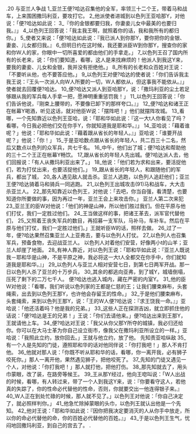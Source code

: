 .20 
与亚兰人争战 
1_亚兰王便?哈达召集他的全军，率领三十二个王，带着马和战车，上来围困撒玛利亚，要攻打它。 2_他派使者进城到以色列王亚哈那Y，对他说：「便?哈达如此说： 3_『你的金银都要归我，你妻妾儿女中最美的也要归我。』」 4_以色列王回答说：「我主我王啊，就照着你的话，我和我所有的都归你。」 5_使者又来说：「便?哈达如此说：『我已派人到你那Y，要你把你的金银、妻妾、儿女都归我。』 6_但明日约在这时候，我还要派臣W到你那Y，搜查你的家和你W人的家，你眼中一切所喜爱的都由他们的手拿走。」 
7_以色列王召了国内所有的长老来，说：「你们要知道，看哪，这人是来找麻烦的！他派人到我这Y来，要我的妻妾、儿女和金银，我并没有拒绝他。」 8_所有的长老和众百姓对王说：「不要听从他，也不要答应他。」 9_以色列王对便?哈达的使者说：「你们告诉我主我王说：『王头一次派人向W人所要的一切，W人都依从，但这事我不能依从。』」使者就去回覆便?哈达。 10_便?哈达又派人到亚哈那Y，说：「撒玛利亚的尘土若足够跟从我的军兵每人手拿一把，愿神明重重惩罚我！」 11_以色列王回答说：「你们告诉他说，『刚束上腰带的，不要像已卸下的那样夸口。』」 12_便?哈达和诸王正在帐幕Y喝酒，听见这话，就对他臣W说：「摆阵吧！」他们就摆阵攻城。 
13_看哪，一个先知靠近以色列王亚哈，说：「耶和华如此说：『这一大t人你看见了吗？看哪，今日我必把他们交在你手Y，你就知道我是耶和华。』」 14_亚哈说：「藉着谁呢？」他说：「耶和华如此说：『藉着跟从省长的年轻人。』」亚哈说：「谁要开战呢？」他说：「你！」 15_于是亚哈数点跟从省长的年轻人，共二百三十二名，然后又数点以色列的众军兵，共七千名。 
16_中午，他们出了城；便?哈达和帮助他的三十二个王正在帐幕Y畅饮。 17_跟从省长的年轻人先出城。便?哈达派人去，他们回报说：「有人从撒玛利亚出来了。」 18_他说：「他们若为求和出来，要活捉他们，若为打仗出来，也要活捉他们。」 
19_跟从省长的年轻人，和跟随他们的军兵，都出了城， 20_各人遇见敌人就击杀。亚兰人逃跑，以色列人追赶他们；亚兰王便?哈达骑着马和骑兵一同逃跑。 21_以色列王出城攻击(91)马和战车，大大击杀亚兰人。 
22_那先知靠近以色列王，对他说：「去吧，你当自强，看清楚，也要知道你所要做的事，因为再过一年，亚兰王会上来攻击你。」 
亚兰人第二次来犯 
23_亚兰王的臣W对他说：「他们的神是山神，所以他们胜过我们。但在平原与他们打仗，我们一定胜过他们。 24_王当做这样的事，把诸王革去，派军官代替他们， 25_又照着王丧失军兵的数目，再招募一支军队，马补马，车补车。然后在平原与他们打仗，我们一定胜过他们。」王就听臣W的话，照样去做。 
26_过了一年，便?哈达果然召集亚兰人上亚弗去，要与以色列人打仗。 27_以色列人也召集军兵，预备食物，去迎战亚兰人。 以色列人对着他们安营，好像两小t的山羊；亚兰人却崖了地面。 28_有神人靠近，对以色列王说：「耶和华如此说：『亚兰人既说我－耶和华是山神，不是平原之神，我必将这一大t人全都交在你手中，你们就知道我是耶和华。』」 29_以色列人与亚兰人相对安营七日，到第七日两军开战。那一日以色列人杀了亚兰的十万步兵， 30_其余的都逃向亚弗，到了城Y，城墙倒塌，压死了剩下的二万七千人。 
便?哈达也逃入城内，藏在严密的内室Y。 31_他的臣W对他说：「看哪，我们听说以色列家的王都是仁慈的王；让我们腰束麻布，头套绳索，出去到以色列王那Y，也许他会存留王的性命。」 32_于是他们腰束麻布，头套绳索，来到以色列王那Y，说：「王的W人便?哈达说：『求王饶我一命。』」亚哈说：「他还活着吗？他是我的兄弟。」 33_这些人正在探测吉凶，就立即抓住他的话说：「便?哈达是王的兄弟！」王说：「你们去请他来。」便?哈达出来到王那Y，王就请他上车。 34_便?哈达对王说：「我父从你父那Y所夺的城镇，我必归还给你。你可以在大马士革为你自己设立街市，像我父在撒玛利亚所设立的一样。」亚哈说：「我照此立约，放你回去。」王就与他立约，放了他。 
先知责亚哈纵敌 
35_有一个人是先知的门徒，遵照耶和华的话对他同伴说：「你打我吧！」那人不肯打他。 36_他就对那人说：「你既不听从耶和华的话，看哪，你一离开我，必有狮子咬死你。」那人一离开他，果然遇见狮子，把他咬死了。 37_先知的门徒又遇见一个人，对他说：「你打我吧！」那人就打他，把他打伤。 38_那先知就去了，用头巾蒙眼，改了装，在路旁等候王。 39_王从那Y经过，他向王唿叫说：「W人出战的时候，看哪，有人转过来，带了一个人到我这Y来，说：『你要看守这人，若他真的失踪了，你的性命必代替他的性命，否则，你就要交出一他连得银子来。』 40_W人正在到处忙碌的时候，那人就不见了。」以色列王对他说：「你自己决定了，就必照样判你。」 41_他急忙除掉蒙眼的头巾，以色列王就认出他是一个先知。 42_他对王说：「耶和华如此说：『因你把我决定要消灭的人从你手中放走，所以你的命必代替他的命，你的百姓必代替他的百姓。』」 43_于是以色列王生气，忧闷地回撒玛利亚，到自己的宫去了。 
.